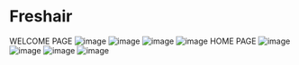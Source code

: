 # Freshair
WELCOME PAGE
![image](https://github.com/natt83/Freshair/assets/114667784/1feff916-d400-4e51-b7a3-7ced84621725)
![image](https://github.com/natt83/Freshair/assets/114667784/6bed5c54-8a15-4c8f-b799-ad48366b0b30)
![image](https://github.com/natt83/Freshair/assets/114667784/e181bcaf-65dc-4877-ae1b-4c05f01ab260)
![image](https://github.com/natt83/Freshair/assets/114667784/fd201e8c-050e-402d-9d78-5e40a54b4f33)
HOME PAGE
![image](https://github.com/natt83/Freshair/assets/114667784/759b454a-5dfc-47a1-93ff-2e8ba38e87cd)
![image](https://github.com/natt83/Freshair/assets/114667784/1f051399-40ac-4d26-af63-8540eef605e0)
![image](https://github.com/natt83/Freshair/assets/114667784/dc339101-50b8-4f3d-a53e-0f78ea4aca81)
![image](https://github.com/natt83/Freshair/assets/114667784/767da4c1-1de9-4dbe-a494-935462f5f442)
